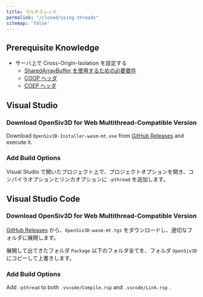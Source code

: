 ```yaml
---
title: マルチスレッド
permalink: "/closed/using-threads"
sitemap: 'false'
---
```


## Prerequisite Knowledge

- サーバ上で Cross-Origin-Isolation を設定する
    - [SharedArrayBuffer を使用するための必要要件](https://developer.mozilla.org/ja/docs/Web/JavaScript/Reference/Global_Objects/SharedArrayBuffer)
    - [COOP ヘッダ](https://developer.mozilla.org/ja-JP/docs/Web/HTTP/Headers/Cross-Origin-Opener-Policy)
    - [COEP ヘッダ](https://developer.mozilla.org/ja-JP/docs/Web/HTTP/Headers/Cross-Origin-Embedder-Policy)

## Visual Studio

### Download OpenSiv3D for Web Multithread-Compatible Version

Download `OpenSiv3D-Installer-wasm-mt.exe` from [GitHub Releases](https://github.com/nokotan/OpenSiv3D/releases) and execute it.

### Add Build Options

Visual Studio で開いたプロジェクト上で、プロジェクトオプションを開き、コンパイラオプションとリンカオプションに `-pthread` を追加します。

## Visual Studio Code

### Download OpenSiv3D for Web Multithread-Compatible Version

[GitHub Releases](https://github.com/nokotan/OpenSiv3D/releases) から、`OpenSiv3D-wasm-mt.tgz` をダウンロードし、適切なフォルダに展開します。

展開して出てきたフォルダ `Package` 以下のフォルダ全てを、フォルダ `OpenSiv3D` にコピーして上書きします。

### Add Build Options

Add `-pthread` to both `.vscode/Compile.rsp` and `.vscode/Link.rsp` .
